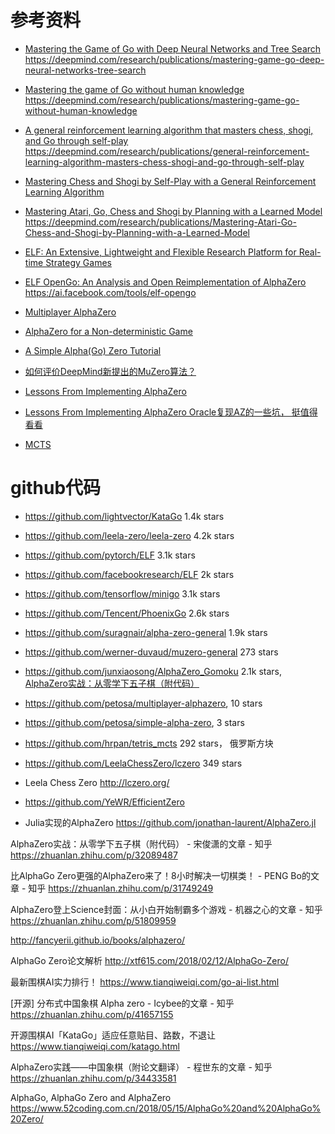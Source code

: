 # 参考资料

* [Mastering the Game of Go with Deep Neural Networks and Tree Search](http://airesearch.com/wp-content/uploads/2016/01/deepmind-mastering-go.pdf) https://deepmind.com/research/publications/mastering-game-go-deep-neural-networks-tree-search
* [Mastering the game of Go without human knowledge](http://augmentingcognition.com/assets/Silver2017a.pdf) https://deepmind.com/research/publications/mastering-game-go-without-human-knowledge
* [A general reinforcement learning algorithm that masters chess, shogi, and Go through self-play](https://science.sciencemag.org/content/sci/362/6419/1140.full.pdf) https://deepmind.com/research/publications/general-reinforcement-learning-algorithm-masters-chess-shogi-and-go-through-self-play
* [Mastering Chess and Shogi by Self-Play with a General Reinforcement Learning Algorithm](https://arxiv.org/abs/1712.01815)
* [Mastering Atari, Go, Chess and Shogi by Planning with a Learned Model](https://arxiv.org/abs/1911.08265) https://deepmind.com/research/publications/Mastering-Atari-Go-Chess-and-Shogi-by-Planning-with-a-Learned-Model

* [ELF: An Extensive, Lightweight and Flexible Research Platform for Real-time Strategy Games](https://arxiv.org/abs/1707.01067)
* [ELF OpenGo: An Analysis and Open Reimplementation of AlphaZero](https://arxiv.org/abs/1902.04522) https://ai.facebook.com/tools/elf-opengo
* [Multiplayer AlphaZero](https://arxiv.org/abs/1910.13012)
* [AlphaZero for a Non-deterministic Game](https://ieeexplore.ieee.org/document/8588490)
* [A Simple Alpha(Go) Zero Tutorial](https://web.stanford.edu/~surag/posts/alphazero.html)
* [如何评价DeepMind新提出的MuZero算法？](https://www.zhihu.com/question/356976342)
* [Lessons From Implementing AlphaZero](https://medium.com/oracledevs/lessons-from-implementing-alphazero-7e36e9054191)
* [Lessons From Implementing AlphaZero Oracle复现AZ的一些坑， 挺值得看看](https://medium.com/oracledevs/lessons-from-implementing-alphazero-7e36e9054191)

* [MCTS](https://www.youtube.com/watch?v=UXW2yZndl7U)


# github代码

* https://github.com/lightvector/KataGo 1.4k stars
* https://github.com/leela-zero/leela-zero 4.2k stars
* https://github.com/pytorch/ELF 3.1k stars
* https://github.com/facebookresearch/ELF 2k stars
* https://github.com/tensorflow/minigo 3.1k stars
* https://github.com/Tencent/PhoenixGo 2.6k stars
* https://github.com/suragnair/alpha-zero-general 1.9k stars
* https://github.com/werner-duvaud/muzero-general 273 stars
* https://github.com/junxiaosong/AlphaZero_Gomoku 2.1k stars, [AlphaZero实战：从零学下五子棋（附代码）](https://zhuanlan.zhihu.com/p/32089487) 

* https://github.com/petosa/multiplayer-alphazero, 10 stars
* https://github.com/petosa/simple-alpha-zero, 3 stars
* https://github.com/hrpan/tetris_mcts 292 stars， 俄罗斯方块
* https://github.com/LeelaChessZero/lczero 349 stars
* Leela Chess Zero http://lczero.org/
* https://github.com/YeWR/EfficientZero

* Julia实现的AlphaZero https://github.com/jonathan-laurent/AlphaZero.jl


AlphaZero实战：从零学下五子棋（附代码） - 宋俊潇的文章 - 知乎
https://zhuanlan.zhihu.com/p/32089487

比AlphaGo Zero更强的AlphaZero来了！8小时解决一切棋类！ - PENG Bo的文章 - 知乎
https://zhuanlan.zhihu.com/p/31749249

AlphaZero登上Science封面：从小白开始制霸多个游戏 - 机器之心的文章 - 知乎
https://zhuanlan.zhihu.com/p/51809959

http://fancyerii.github.io/books/alphazero/

AlphaGo Zero论文解析 http://xtf615.com/2018/02/12/AlphaGo-Zero/

最新围棋AI实力排行！ https://www.tianqiweiqi.com/go-ai-list.html

[开源] 分布式中国象棋  Alpha zero - Icybee的文章 - 知乎
https://zhuanlan.zhihu.com/p/41657155

开源围棋AI「KataGo」适应任意贴目、路数，不退让 https://www.tianqiweiqi.com/katago.html

AlphaZero实践——中国象棋（附论文翻译） - 程世东的文章 - 知乎
https://zhuanlan.zhihu.com/p/34433581

AlphaGo, AlphaGo Zero and AlphaZero https://www.52coding.com.cn/2018/05/15/AlphaGo%20and%20AlphaGo%20Zero/
